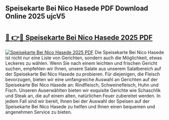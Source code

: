 ## Speisekarte Bei Nico Hasede PDF Download Online 2025 ujcV5

# <h2><a href="http://gce9tzz.nevu.top/?p=Speisekarte+Bei+Nico+Hasede">🔗 👉🔴 Speisekarte Bei Nico Hasede 2025 PDF</a></h2>

[![Speisekarte Bei Nico Hasede 2025 PDF](https://i.imgur.com/dBaPXMq.png)](http://gce9tzz.nevu.top/?p=Speisekarte+Bei+Nico+Hasede)
Die Speisekarte Bei Nico Hasede ist nicht nur eine Liste von Gerichten, sondern auch die Möglichkeit, etwas Leckeres zu wählen. Wenn Sie nach einem leichten und frischen Gericht suchen, empfehlen wir Ihnen, unsere Salate aus unserem Salatbereich auf der Speisekarte Bei Nico Hasede zu probieren. Für diejenigen, die Fleisch bevorzugen, bieten wir eine umfangreiche Auswahl an Gerichten auf der Speisekarte Bei Nico Hasede an: Rindfleisch, Schweinefleisch, Huhn und Fisch. Unseren Auserwählten bieten wir exquisite Gerichte wie Schaschlik und Steak an, die auf einem alten, natürlichen Feuer zubereitet werden. In jedem Fall sind wir bereit, Ihnen bei der Auswahl der Speisen auf der Speisekarte Bei Nico Hasede zu helfen und Ihnen einen bequemen und angenehmen Service zu bieten.
